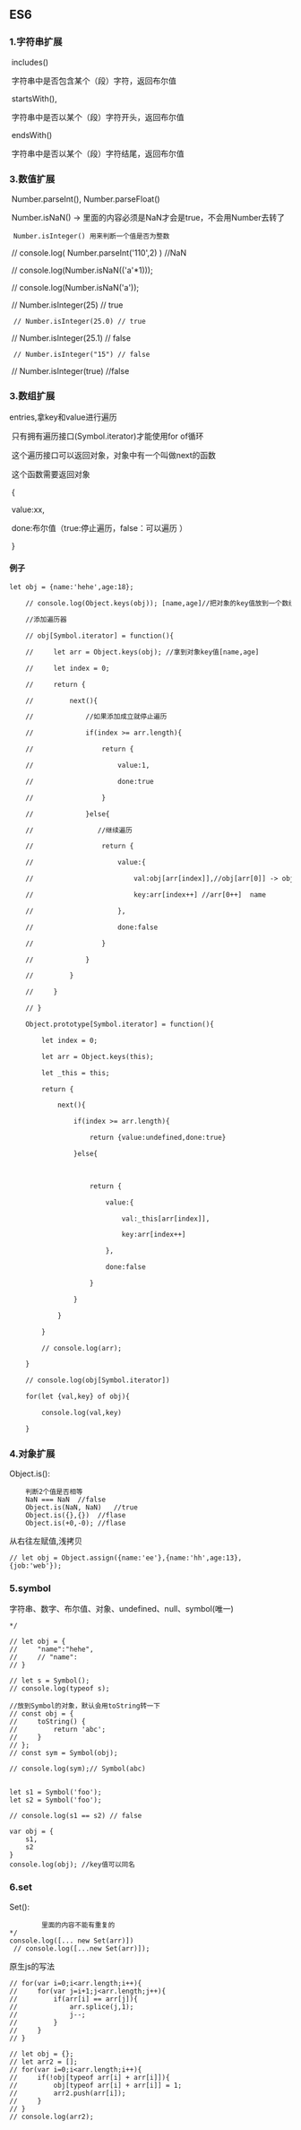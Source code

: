 ## ES6

### 1.字符串扩展

​	includes()

​            字符串中是否包含某个（段）字符，返回布尔值

​        startsWith(), 

​            字符串中是否以某个（段）字符开头，返回布尔值

​        endsWith()    

​            字符串中是否以某个（段）字符结尾，返回布尔值

### 3.数值扩展

​	Number.parseInt(), Number.parseFloat()

​        Number.isNaN() -> 里面的内容必须是NaN才会是true，不会用Number去转了

   	 Number.isInteger() 用来判断一个值是否为整数

​	// console.log( Number.parseInt('110',2) ) //NaN

​    	// console.log(Number.isNaN(('a'*1)));

​    	// console.log(Number.isNaN('a'));

​    	// Number.isInteger(25) // true

   	 // Number.isInteger(25.0) // true

​    	// Number.isInteger(25.1) // false

   	 // Number.isInteger("15") // false

​    	// Number.isInteger(true) //false

### 3.数组扩展

entries,拿key和value进行遍历

​        只有拥有遍历接口(Symbol.iterator)才能使用for of循环

​    	这个遍历接口可以返回对象，对象中有一个叫做next的函数

​        这个函数需要返回对象

​        {

​            value:xx,

​            done:布尔值（true:停止遍历，false：可以遍历  ）

​        }

#### 例子

```html
let obj = {name:'hehe',age:18};

    // console.log(Object.keys(obj)); [name,age]//把对象的key值放到一个数组中

    //添加遍历器

    // obj[Symbol.iterator] = function(){

    //     let arr = Object.keys(obj); //拿到对象key值[name,age]

    //     let index = 0;

    //     return {

    //         next(){

    //             //如果添加成立就停止遍历

    //             if(index >= arr.length){

    //                 return {

    //                     value:1,

    //                     done:true

    //                 }

    //             }else{

    //                //继续遍历

    //                 return {

    //                     value:{

    //                         val:obj[arr[index]],//obj[arr[0]] -> obj.name

    //                         key:arr[index++] //arr[0++]  name

    //                     },

    //                     done:false

    //                 }

    //             }

    //         }

    //     }

    // }

    Object.prototype[Symbol.iterator] = function(){

        let index = 0;

        let arr = Object.keys(this);

        let _this = this;

        return {

            next(){

                if(index >= arr.length){

                    return {value:undefined,done:true}

                }else{

            

                    return {

                        value:{

                            val:_this[arr[index]],

                            key:arr[index++]

                        },

                        done:false

                    }

                }  

            }

        }

        // console.log(arr);

    }

    // console.log(obj[Symbol.iterator])

    for(let {val,key} of obj){

        console.log(val,key)

    }
```

### 4.对象扩展

 Object.is():

        判断2个值是否相等
        NaN === NaN  //false
        Object.is(NaN, NaN)   //true
        Object.is({},{})  //flase
        Object.is(+0,-0); //flase
从右往左赋值,浅拷贝

    // let obj = Object.assign({name:'ee'},{name:'hh',age:13},{job:'web'});

### 5.symbol

字符串、数字、布尔值、对象、undefined、null、symbol(唯一)

    */

    // let obj = {
    //     "name":"hehe",
    //     // "name":
    // }
    
    // let s = Symbol();
    // console.log(typeof s);
    
    //放到Symbol的对象，默认会用toString转一下
    // const obj = {
    //     toString() {
    //         return 'abc';
    //     }
    // };
    // const sym = Symbol(obj);
    
    // console.log(sym);// Symbol(abc)


    let s1 = Symbol('foo');
    let s2 = Symbol('foo');
    
    // console.log(s1 == s2) // false
    
    var obj = {
        s1,
        s2
    }
    console.log(obj); //key值可以同名
### 6.set

Set():

            里面的内容不能有重复的
    */
    console.log([... new Set(arr)])
     // console.log([...new Set(arr)]);
原生js的写法

    // for(var i=0;i<arr.length;i++){
    //     for(var j=i+1;j<arr.length;j++){
    //         if(arr[i] == arr[j]){
    //             arr.splice(j,1);
    //             j--;
    //         }
    //     }
    // }
    
    // let obj = {};
    // let arr2 = [];
    // for(var i=0;i<arr.length;i++){
    //     if(!obj[typeof arr[i] + arr[i]]){
    //         obj[typeof arr[i] + arr[i]] = 1;
    //         arr2.push(arr[i]);
    //     }
    // }
    // console.log(arr2);